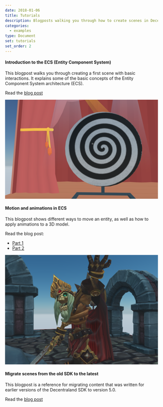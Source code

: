 ```yaml
---
date: 2018-01-06
title: Tutorials
description: Blogposts walking you through how to create scenes in Decentraland.
categories:
  - examples
type: Document
set: tutorials
set_order: 2
---
```




#### Introduction to the ECS (Entity Component System)

This blogpost walks you through creating a first scene with basic interactions. It explains some of the basic concepts of the Entity Component System architecture (ECS).

Read the [blog post](https://decentraland.org/blog/tutorials/intro-to-sdk-v5)

![](/images/media/example-hypno-wheel.png)


#### Motion and animations in ECS

This blogpost shows different ways to move an entity, as well as how to apply animations to a 3D model.

Read the blog post:

- [Part 1](https://decentraland.org/blog/tutorials/motion-animations-in-SDK-5)
- [Part 2](https://decentraland.org/blog/tutorials/motion-animations-in-SDK-5-part-2)

![](/images/media/example-gnark.png)


#### Migrate scenes from the old SDK to the latest

This blogpost is a reference for migrating content that was written for earlier versions of the Decentraland SDK to version 5.0.

Read the [blog post](https://decentraland.org/blog/tutorials/sdk-migration)

<!--
## Simple interactive scene

[Simple interactive scene](https://blog.decentraland.org/build-your-first-interactive-scene-using-the-sdk-5d6895ac78f0)

This blogpost walks you through creating a scene with basic interactions.

[Full scene code](https://github.com/decentraland/documentation).

## Multiuser scene

[Multiuser scene](https://blog.decentraland.org/sdk-highlight-building-an-underwater-landscape-5bfcce73ff35).

This blogpost walks you through making a scene have a shared state for all of its users.

## Dynamic flock of hummingbirds

[Dynamic flock of hummingbirds](https://blog.decentraland.org/developer-tutorial-creating-a-dynamic-flock-of-hummingbirds-8c2cd41f8296).

This blogpost walks you through animating 3D models, and handling a number of entities that changes over time. Each bird flies randomly following its own loop, and each time you click the tree a new bird is added to the scene.

## Memory game

[Memory game](https://blog.decentraland.org/building-a-memory-game-using-decentralands-sdk-87ee35968f8d).

This blogpost describes the code of a "Simon Says" type game. This game is a good example of how to add more complex logic into a scene.

[Full scene code](https://github.com/decentraland/sample-scene-memory-game)

## Port a game from Redux

[Chess game](https://blog.decentraland.org/developer-tutorial-port-a-redux-chess-game-to-decentraland-49f509b2eba6)

This blogpost walks you through importing the logic of an existing 2D game built with Redux into a Decentraland scene.

## Call an API from a scene

[Weather from an API](https://blog.decentraland.org/developer-tutorial-simulate-weather-in-decentraland-using-real-world-data-eb1162716d5b)

This blogpost explains how to call a weather API from your scene to display different weather conditions based on that.
-->